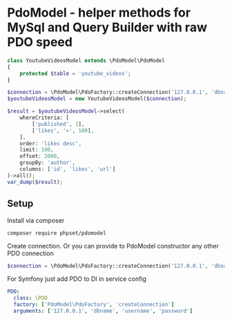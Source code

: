# PdoModel - helper methods for MySql and Query Builder with raw PDO speed
```php
class YoutubeVideosModel extends \PdoModel\PdoModel
{
    protected $table = 'youtube_videos';
}

$connection = \PdoModel\PdoFactory::createConnection('127.0.0.1', 'dbname', 'username', 'password');
$youtubeVideosModel = new YoutubeVideosModel($connection);

$result = $youtubeVideosModel->select(
    whereCriteria: [
        ['published', 1],
        ['likes', '>', 100],
    ],
    order: 'likes desc',
    limit: 100,
    offset: 2000,
    groupBy: 'author',
    columns: ['id', 'likes', 'url']
)->all();
var_dump($result);
```

## Setup
Install via composer
```shell
composer require phpset/pdomodel
```

Create connection. Or you can provide to PdoModel constructor any other PDO connection
```php
$connection = \PdoModel\PdoFactory::createConnection('127.0.0.1', 'dbname', 'username', 'password');
```

For Symfony just add PDO to DI in service config
```yaml
PDO:
  class: \PDO
  factory: ['PdoModel\PdoFactory', 'createConnection']
  arguments: ['127.0.0.1', 'dbname', 'username', 'password']
```
